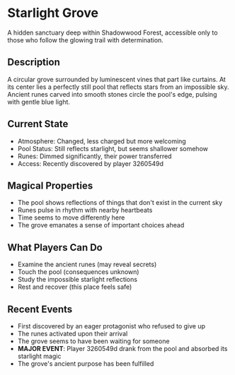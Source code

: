 # Starlight Grove

A hidden sanctuary deep within Shadowwood Forest, accessible only to those who follow the glowing trail with determination.

## Description
A circular grove surrounded by luminescent vines that part like curtains. At its center lies a perfectly still pool that reflects stars from an impossible sky. Ancient runes carved into smooth stones circle the pool's edge, pulsing with gentle blue light.

## Current State
- Atmosphere: Changed, less charged but more welcoming
- Pool Status: Still reflects starlight, but seems shallower somehow
- Runes: Dimmed significantly, their power transferred
- Access: Recently discovered by player 3260549d

## Magical Properties
- The pool shows reflections of things that don't exist in the current sky
- Runes pulse in rhythm with nearby heartbeats
- Time seems to move differently here
- The grove emanates a sense of important choices ahead

## What Players Can Do
- Examine the ancient runes (may reveal secrets)
- Touch the pool (consequences unknown)
- Study the impossible starlight reflections
- Rest and recover (this place feels safe)

## Recent Events
- First discovered by an eager protagonist who refused to give up
- The runes activated upon their arrival  
- The grove seems to have been waiting for someone
- **MAJOR EVENT**: Player 3260549d drank from the pool and absorbed its starlight magic
- The grove's ancient purpose has been fulfilled